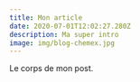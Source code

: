 ```yaml
---
title: Mon article
date: 2020-07-01T12:02:27.280Z
description: Ma super intro
image: img/blog-chemex.jpg
---
```

Le corps de mon post.